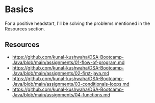 # Basics
For a positive headstart, I'll be solving the problems mentioned in the Resources section. 

## Resources
- https://github.com/kunal-kushwaha/DSA-Bootcamp-Java/blob/main/assignments/01-flow-of-program.md
- https://github.com/kunal-kushwaha/DSA-Bootcamp-Java/blob/main/assignments/02-first-java.md
- https://github.com/kunal-kushwaha/DSA-Bootcamp-Java/blob/main/assignments/03-conditionals-loops.md
- https://github.com/kunal-kushwaha/DSA-Bootcamp-Java/blob/main/assignments/04-functions.md